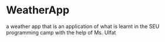# WeatherApp
a weather app that is an application of what is learnt in the SEU programming camp with the help of Ms. Ulfat
